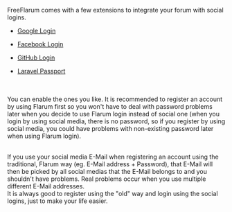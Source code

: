 FreeFlarum comes with a few extensions to integrate your forum with social logins.

- [Google Login](/docs/how-to/integrations/google-login/)

- [Facebook Login](/docs/how-to/integrations/facebook-login/)

- [GitHub Login](/docs/how-to/integrations/github-login/)

- [Laravel Passport](/docs/how-to/integrations/laravel-passport/)

<br/><br/>
You can enable the ones you like. It is recommended to register an account by using Flarum first so you won't have to deal with password problems 
later when you decide to use Flarum login instead of social one (when you login by using social media, there is no password, so if you register by 
using social media, you could have problems with non-existing password later when using Flarum login).

<br/>
If you use your social media E-Mail when registering an account using the traditional, Flarum way (eg. E-Mail address + Password), that E-Mail will then be
picked by all social medias that the E-Mail belongs to and you shouldn't have problems. Real problems occur when you use multiple different E-Mail addresses.

<br/>
It is always good to register using the "old" way and login using the social logins, just to make your life easier.
